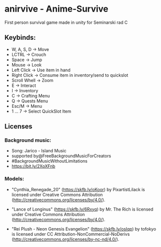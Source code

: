 # anirvive - Anime-Survive
First person survival game made in unity for Seminarski rad C

## Keybinds:
* W, A, S, D -> Move
* LCTRL -> Crouch
* Space -> Jump
* Mouse -> Look
* Left Click -> Use item in hand
* Right Click -> Consume item in inventory/send to quickslot
* Scroll Whell -> Zoom
* E -> Interact
* I -> Inventory
* C -> Crafting Menu
* Q -> Quests Menu
* Esc/M -> Menu
* 1 ... 7 -> Select QuickSlot Item

## Licenses
### Background music:
* Song: Jarico - Island Music 
* supported by@FreeBackgroundMusicForCreators 
* #BackgroundMusicWithoutLimitations  
* https://bit.ly/2XoXFnb

### Models:
* "Cynthia_Renegade_20" (https://skfb.ly/oKoor) by PixartistLilack is licensed under Creative Commons Attribution (http://creativecommons.org/licenses/by/4.0/).

* "Lance of Longinus" (https://skfb.ly/6Rxyq) by Mr. The Rich is licensed under Creative Commons Attribution (http://creativecommons.org/licenses/by/4.0/).

* "Rei Plush - Neon Genesis Evangelion" (https://skfb.ly/osIqp) by tofokyo is licensed under CC Attribution-NonCommercial-NoDerivs (http://creativecommons.org/licenses/by-nc-nd/4.0/).